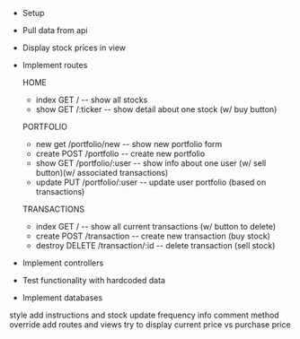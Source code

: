 - Setup
- Pull data from api
- Display stock prices in view
- Implement routes

    HOME   
    - index GET / -- show all stocks
    - show GET /:ticker -- show detail about one stock (w/ buy button)

    PORTFOLIO
    - new get /portfolio/new -- show new portfolio form
    - create POST /portfolio -- create new portfolio
    - show GET /portfolio/:user -- show info about one user (w/ sell button)(w/ associated transactions)
    - update PUT /portfolio/:user -- update user portfolio (based on transactions)

    TRANSACTIONS
    - index GET / -- show all current transactions (w/ button to delete)
    - create POST /transaction -- create new transaction (buy stock)
    - destroy DELETE /transaction/:id -- delete transaction (sell stock)

- Implement controllers
- Test functionality with hardcoded data
- Implement databases

style
add instructions and stock update frequency info
comment
method override
add routes and views
try to display current price vs purchase price
